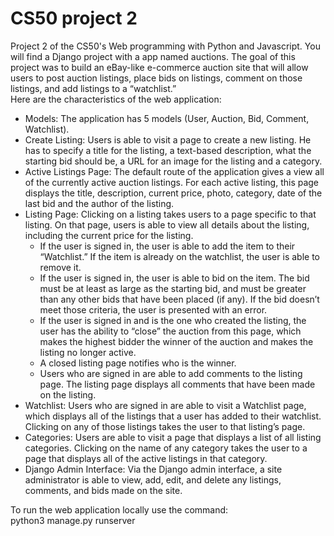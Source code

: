 # CS50 project 2
Project 2 of the CS50's Web programming with Python and Javascript. You will find a Django project with a app named auctions.
The goal of this project was to build an eBay-like e-commerce auction site that will allow users to post auction listings, place bids on listings, comment on those listings, and add listings to a “watchlist.”<br/>
Here are the characteristics of the web application:
* Models: The application has 5 models (User, Auction, Bid, Comment, Watchlist).
* Create Listing: Users is able to visit a page to create a new listing. He has to specify a title for the listing, a text-based description, what the starting bid should be, a URL for an image for the listing and a category.
* Active Listings Page: The default route of the application gives a view all of the currently active auction listings. For each active listing, this page displays the title, description, current price, photo, category, date of the last bid and the author of the listing.
* Listing Page: Clicking on a listing takes users to a page specific to that listing. On that page, users is able to view all details about the listing, including the current price for the listing.
  * If the user is signed in, the user is able to add the item to their “Watchlist.” If the item is already on the watchlist, the user is able to remove it.
  * If the user is signed in, the user is able to bid on the item. The bid must be at least as large as the starting bid, and must be greater than any other bids that have been placed (if any). If the bid doesn’t meet those criteria, the user is presented with an error.
  * If the user is signed in and is the one who created the listing, the user has the ability to “close” the auction from this page, which makes the highest bidder the winner of the auction and makes the listing no longer active.
  * A closed listing page notifies who is the winner.
  * Users who are signed in are able to add comments to the listing page. The listing page displays all comments that have been made on the listing.
* Watchlist: Users who are signed in are able to visit a Watchlist page, which displays all of the listings that a user has added to their watchlist. Clicking on any of those listings takes the user to that listing’s page.
* Categories: Users are able to visit a page that displays a list of all listing categories. Clicking on the name of any category takes the user to a page that displays all of the active listings in that category.
* Django Admin Interface: Via the Django admin interface, a site administrator is able to view, add, edit, and delete any listings, comments, and bids made on the site.

To run the web application locally use the command:<br/>
python3 manage.py runserver
